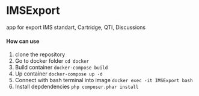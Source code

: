 # IMSExport
app for export IMS standart, Cartridge, QTI, Discussions

#### How can use

1. clone the repository
2. Go to docker folder
   `cd docker`
3. Build container
   `docker-compose build`
4. Up container
   `docker-compose up -d`
5. Connect with bash terminal into image
   `docker exec -it IMSExport bash`
6. Install depdendencies
   `php composer.phar install`